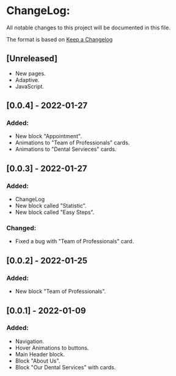 # ChangeLog:
All notable changes to this project will be documented in this file.

The format is based on [Keep a Changelog](https://keepachangelog.com/en/1.0.0/)

## [Unreleased]
- New pages.
- Adaptive.
- JavaScript.

## [0.0.4] - 2022-01-27
### Added:
- New block "Appointment".
- Animations to "Team of Professionals" cards.
- Animations to "Dental Servieces" cards.

## [0.0.3] - 2022-01-27
### Added:
- ChangeLog
- New block called "Statistic".
- New block called "Easy Steps".

### Changed:
- Fixed a bug with "Team of Professionals" card.

## [0.0.2] - 2022-01-25
### Added:
- New block "Team of Professionals".

## [0.0.1] - 2022-01-09
### Added:
- Navigation.
- Hover Animations to buttons.
- Main Header block.
- Block "About Us".
- Block "Our Dental Services" with cards.
